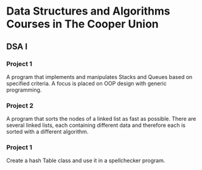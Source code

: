 # Data Structures and Algorithms Courses in The Cooper Union

## DSA I
### Project 1
A program that implements and manipulates Stacks and Queues based on specified criteria. A focus is placed on OOP design with generic programming.

### Project 2
A program that sorts the nodes of a linked list as fast as possible. There are several linked lists, each containing different data and therefore each is sorted with a different algorithm.


### Project 1
Create a hash Table class and use it in a spellchecker program.